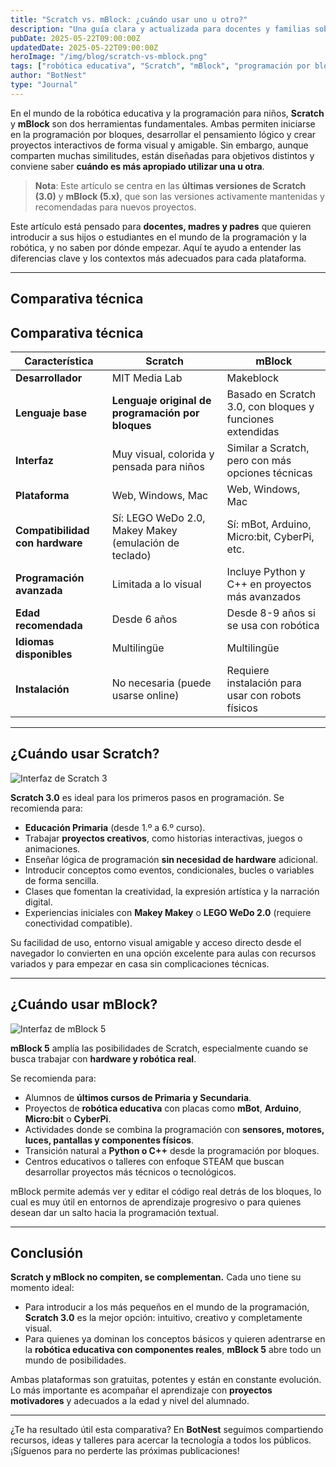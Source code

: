 ```yaml
---
title: "Scratch vs. mBlock: ¿cuándo usar uno u otro?"
description: "Una guía clara y actualizada para docentes y familias sobre cuándo utilizar Scratch o mBlock en el aula de robótica educativa. Comparativa técnica, casos de uso y recomendaciones."
pubDate: 2025-05-22T09:00:00Z
updatedDate: 2025-05-22T09:00:00Z
heroImage: "/img/blog/scratch-vs-mblock.png"
tags: ["robótica educativa", "Scratch", "mBlock", "programación por bloques", "tecnología"]
author: "BotNest"
type: "Journal"
---
```


En el mundo de la robótica educativa y la programación para niños, **Scratch** y **mBlock** son dos herramientas fundamentales. Ambas permiten iniciarse en la programación por bloques, desarrollar el pensamiento lógico y crear proyectos interactivos de forma visual y amigable. Sin embargo, aunque comparten muchas similitudes, están diseñadas para objetivos distintos y conviene saber **cuándo es más apropiado utilizar una u otra**.

> **Nota**: Este artículo se centra en las **últimas versiones de Scratch (3.0)** y **mBlock (5.x)**, que son las versiones activamente mantenidas y recomendadas para nuevos proyectos.

Este artículo está pensado para **docentes, madres y padres** que quieren introducir a sus hijos o estudiantes en el mundo de la programación y la robótica, y no saben por dónde empezar. Aquí te ayudo a entender las diferencias clave y los contextos más adecuados para cada plataforma.

---

## Comparativa técnica

## Comparativa técnica

| Característica              | **Scratch**                                                                   | **mBlock**                                         |
|----------------------------|--------------------------------------------------------------------------------|----------------------------------------------------|
| **Desarrollador**          | MIT Media Lab                                                                  | Makeblock                                           |
| **Lenguaje base**          | **Lenguaje original de programación por bloques**                              | Basado en Scratch 3.0, con bloques y funciones extendidas |
| **Interfaz**               | Muy visual, colorida y pensada para niños                                      | Similar a Scratch, pero con más opciones técnicas  |
| **Plataforma**             | Web, Windows, Mac                                                              | Web, Windows, Mac                                  |
| **Compatibilidad con hardware** | Sí: LEGO WeDo 2.0, Makey Makey (emulación de teclado)                           | Sí: mBot, Arduino, Micro:bit, CyberPi, etc.        |
| **Programación avanzada**  | Limitada a lo visual                                                           | Incluye Python y C++ en proyectos más avanzados    |
| **Edad recomendada**       | Desde 6 años                                                                   | Desde 8-9 años si se usa con robótica              |
| **Idiomas disponibles**    | Multilingüe                                                                    | Multilingüe                                        |
| **Instalación**            | No necesaria (puede usarse online)                                             | Requiere instalación para usar con robots físicos  |

---

## ¿Cuándo usar Scratch?

![Interfaz de Scratch 3](/img/blog/scratch3-interfaz.png)

**Scratch 3.0** es ideal para los primeros pasos en programación. Se recomienda para:

- **Educación Primaria** (desde 1.º a 6.º curso).
- Trabajar **proyectos creativos**, como historias interactivas, juegos o animaciones.
- Enseñar lógica de programación **sin necesidad de hardware** adicional.
- Introducir conceptos como eventos, condicionales, bucles o variables de forma sencilla.
- Clases que fomentan la creatividad, la expresión artística y la narración digital.
- Experiencias iniciales con **Makey Makey** o **LEGO WeDo 2.0** (requiere conectividad compatible).

Su facilidad de uso, entorno visual amigable y acceso directo desde el navegador lo convierten en una opción excelente para aulas con recursos variados y para empezar en casa sin complicaciones técnicas.

---

## ¿Cuándo usar mBlock?

![Interfaz de mBlock 5](/img/blog/mblock5-interfaz.png)

**mBlock 5** amplía las posibilidades de Scratch, especialmente cuando se busca trabajar con **hardware y robótica real**.

Se recomienda para:

- Alumnos de **últimos cursos de Primaria y Secundaria**.
- Proyectos de **robótica educativa** con placas como **mBot**, **Arduino**, **Micro:bit** o **CyberPi**.
- Actividades donde se combina la programación con **sensores, motores, luces, pantallas y componentes físicos**.
- Transición natural a **Python o C++** desde la programación por bloques.
- Centros educativos o talleres con enfoque STEAM que buscan desarrollar proyectos más técnicos o tecnológicos.

mBlock permite además ver y editar el código real detrás de los bloques, lo cual es muy útil en entornos de aprendizaje progresivo o para quienes desean dar un salto hacia la programación textual.

---

## Conclusión

**Scratch y mBlock no compiten, se complementan.** Cada uno tiene su momento ideal:

- Para introducir a los más pequeños en el mundo de la programación, **Scratch 3.0** es la mejor opción: intuitivo, creativo y completamente visual.
- Para quienes ya dominan los conceptos básicos y quieren adentrarse en la **robótica educativa con componentes reales**, **mBlock 5** abre todo un mundo de posibilidades.

Ambas plataformas son gratuitas, potentes y están en constante evolución. Lo más importante es acompañar el aprendizaje con **proyectos motivadores** y adecuados a la edad y nivel del alumnado.

---

¿Te ha resultado útil esta comparativa? En **BotNest** seguimos compartiendo recursos, ideas y talleres para acercar la tecnología a todos los públicos. ¡Síguenos para no perderte las próximas publicaciones!

